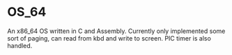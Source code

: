 OS_64
=====

An x86_64 OS written in C and Assembly.
Currently only implemented some sort of paging, can read from kbd and
write to screen. PIC timer is also handled.
